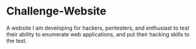 # Challenge-Website
A website I am developing for hackers, pentesters, and enthusiast to test their ability to enumerate web applications, and put their hacking skills to the test.

